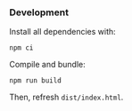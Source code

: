 ### Development
Install all dependencies with:
```
npm ci
```

Compile and bundle:
```
npm run build
```
Then, refresh `dist/index.html`.
